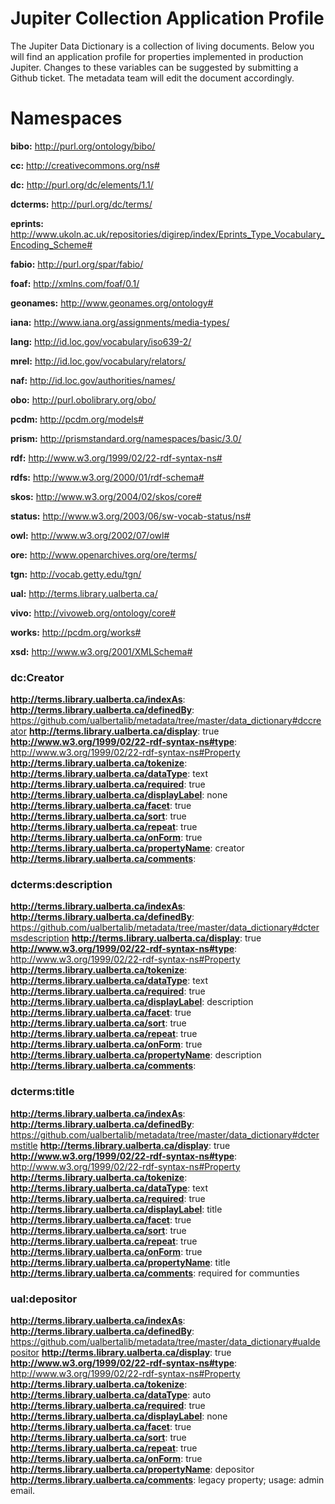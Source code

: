# Jupiter Collection Application Profile
   
The Jupiter Data Dictionary is a collection of living documents. Below you will find an application profile for properties implemented in production Jupiter. Changes to these variables can be suggested by submitting a Github ticket. The metadata team will edit the document accordingly.

# Namespaces
   
   **bibo:** http://purl.org/ontology/bibo/  
   
   **cc:** http://creativecommons.org/ns#  
   
   **dc:** http://purl.org/dc/elements/1.1/  
   
   **dcterms:** http://purl.org/dc/terms/  
   
   **eprints:** http://www.ukoln.ac.uk/repositories/digirep/index/Eprints_Type_Vocabulary_Encoding_Scheme#  
   
   **fabio:** http://purl.org/spar/fabio/  
   
   **foaf:** http://xmlns.com/foaf/0.1/  
   
   **geonames:** http://www.geonames.org/ontology#  
   
   **iana:** http://www.iana.org/assignments/media-types/  
   
   **lang:** http://id.loc.gov/vocabulary/iso639-2/  
   
   **mrel:** http://id.loc.gov/vocabulary/relators/  
   
   **naf:** http://id.loc.gov/authorities/names/  
   
   **obo:** http://purl.obolibrary.org/obo/  
   
   **pcdm:** http://pcdm.org/models#  
   
   **prism:** http://prismstandard.org/namespaces/basic/3.0/  
   
   **rdf:** http://www.w3.org/1999/02/22-rdf-syntax-ns#  
   
   **rdfs:** http://www.w3.org/2000/01/rdf-schema#  
   
   **skos:** http://www.w3.org/2004/02/skos/core#  
   
   **status:** http://www.w3.org/2003/06/sw-vocab-status/ns#  
   
   **owl:** http://www.w3.org/2002/07/owl#  
   
   **ore:** http://www.openarchives.org/ore/terms/  
   
   **tgn:** http://vocab.getty.edu/tgn/  
   
   **ual:** http://terms.library.ualberta.ca/  
   
   **vivo:** http://vivoweb.org/ontology/core#  
   
   **works:** http://pcdm.org/works#  
   
   **xsd:** http://www.w3.org/2001/XMLSchema#  
   
   
### dc:Creator
   
 **http://terms.library.ualberta.ca/indexAs**: 
 **http://terms.library.ualberta.ca/definedBy**: https://github.com/ualbertalib/metadata/tree/master/data_dictionary#dccreator
 **http://terms.library.ualberta.ca/display**: true
 **http://www.w3.org/1999/02/22-rdf-syntax-ns#type**: http://www.w3.org/1999/02/22-rdf-syntax-ns#Property
 **http://terms.library.ualberta.ca/tokenize**: 
 **http://terms.library.ualberta.ca/dataType**: text
 **http://terms.library.ualberta.ca/required**: true
 **http://terms.library.ualberta.ca/displayLabel**: none
 **http://terms.library.ualberta.ca/facet**: true
 **http://terms.library.ualberta.ca/sort**: true
 **http://terms.library.ualberta.ca/repeat**: true
 **http://terms.library.ualberta.ca/onForm**: true
 **http://terms.library.ualberta.ca/propertyName**: creator
 **http://terms.library.ualberta.ca/comments**: 
   
### dcterms:description
   
 **http://terms.library.ualberta.ca/indexAs**: 
 **http://terms.library.ualberta.ca/definedBy**: https://github.com/ualbertalib/metadata/tree/master/data_dictionary#dctermsdescription
 **http://terms.library.ualberta.ca/display**: true
 **http://www.w3.org/1999/02/22-rdf-syntax-ns#type**: http://www.w3.org/1999/02/22-rdf-syntax-ns#Property
 **http://terms.library.ualberta.ca/tokenize**: 
 **http://terms.library.ualberta.ca/dataType**: text
 **http://terms.library.ualberta.ca/required**: true
 **http://terms.library.ualberta.ca/displayLabel**: description
 **http://terms.library.ualberta.ca/facet**: true
 **http://terms.library.ualberta.ca/sort**: true
 **http://terms.library.ualberta.ca/repeat**: true
 **http://terms.library.ualberta.ca/onForm**: true
 **http://terms.library.ualberta.ca/propertyName**: description
 **http://terms.library.ualberta.ca/comments**: 
   
### dcterms:title
   
 **http://terms.library.ualberta.ca/indexAs**: 
 **http://terms.library.ualberta.ca/definedBy**: https://github.com/ualbertalib/metadata/tree/master/data_dictionary#dctermstitle
 **http://terms.library.ualberta.ca/display**: true
 **http://www.w3.org/1999/02/22-rdf-syntax-ns#type**: http://www.w3.org/1999/02/22-rdf-syntax-ns#Property
 **http://terms.library.ualberta.ca/tokenize**: 
 **http://terms.library.ualberta.ca/dataType**: text
 **http://terms.library.ualberta.ca/required**: true
 **http://terms.library.ualberta.ca/displayLabel**: title
 **http://terms.library.ualberta.ca/facet**: true
 **http://terms.library.ualberta.ca/sort**: true
 **http://terms.library.ualberta.ca/repeat**: true
 **http://terms.library.ualberta.ca/onForm**: true
 **http://terms.library.ualberta.ca/propertyName**: title
 **http://terms.library.ualberta.ca/comments**: required for communties
   
### ual:depositor
   
 **http://terms.library.ualberta.ca/indexAs**: 
 **http://terms.library.ualberta.ca/definedBy**: https://github.com/ualbertalib/metadata/tree/master/data_dictionary#ualdepositor
 **http://terms.library.ualberta.ca/display**: true
 **http://www.w3.org/1999/02/22-rdf-syntax-ns#type**: http://www.w3.org/1999/02/22-rdf-syntax-ns#Property
 **http://terms.library.ualberta.ca/tokenize**: 
 **http://terms.library.ualberta.ca/dataType**: auto
 **http://terms.library.ualberta.ca/required**: true
 **http://terms.library.ualberta.ca/displayLabel**: none
 **http://terms.library.ualberta.ca/facet**: true
 **http://terms.library.ualberta.ca/sort**: true
 **http://terms.library.ualberta.ca/repeat**: true
 **http://terms.library.ualberta.ca/onForm**: true
 **http://terms.library.ualberta.ca/propertyName**: depositor
 **http://terms.library.ualberta.ca/comments**: legacy property; usage: admin email.